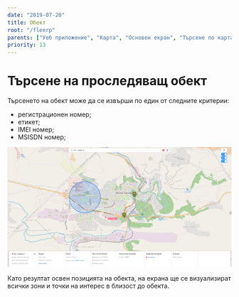 ```yaml
---
date: "2019-07-20"
title: Обект
root: "/fleerp"
parents: ["Уеб приложение", "Карта", "Основен екран", "Търсене по карта"]
priority: 13
---
```


# Търсене на проследяващ обект

Търсенето на обект може да се извърши по един от следните критерии:
 - регистрационен номер;
 - етикет;
 - IMEI номер;
 - MSISDN номер;

![ObjectSearch](object-search-bg.png)

Като резултат освен позицията на обекта, на екрана ще се визуализират всички зони и точки на интерес в близост до обекта.
